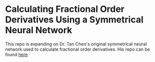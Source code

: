 # Calculating Fractional Order Derivatives Using a Symmetrical Neural Network #

This repo is expanding on Dr. Tan Chen's original symmetrical neural network used to calculate fractional order derivatives.
His repo can be found [here](https://github.com/chentan/fractional/tree/main)
